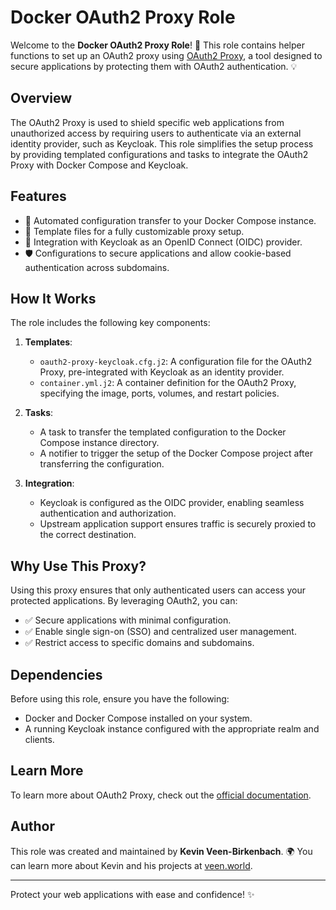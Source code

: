 # Docker OAuth2 Proxy Role

Welcome to the **Docker OAuth2 Proxy Role**! 🌟 This role contains helper functions to set up an OAuth2 proxy using [OAuth2 Proxy](https://github.com/oauth2-proxy/oauth2-proxy), a tool designed to secure applications by protecting them with OAuth2 authentication. 💡

## Overview

The OAuth2 Proxy is used to shield specific web applications from unauthorized access by requiring users to authenticate via an external identity provider, such as Keycloak. This role simplifies the setup process by providing templated configurations and tasks to integrate the OAuth2 Proxy with Docker Compose and Keycloak.

## Features

- 🚀 Automated configuration transfer to your Docker Compose instance.
- 🔧 Template files for a fully customizable proxy setup.
- 🔐 Integration with Keycloak as an OpenID Connect (OIDC) provider.
- 🛡️ Configurations to secure applications and allow cookie-based authentication across subdomains.

## How It Works

The role includes the following key components:

1. **Templates**:
    - `oauth2-proxy-keycloak.cfg.j2`: A configuration file for the OAuth2 Proxy, pre-integrated with Keycloak as an identity provider.
    - `container.yml.j2`: A container definition for the OAuth2 Proxy, specifying the image, ports, volumes, and restart policies.

2. **Tasks**:
    - A task to transfer the templated configuration to the Docker Compose instance directory.
    - A notifier to trigger the setup of the Docker Compose project after transferring the configuration.

3. **Integration**:
    - Keycloak is configured as the OIDC provider, enabling seamless authentication and authorization.
    - Upstream application support ensures traffic is securely proxied to the correct destination.

## Why Use This Proxy?

Using this proxy ensures that only authenticated users can access your protected applications. By leveraging OAuth2, you can:

- ✅ Secure applications with minimal configuration.
- ✅ Enable single sign-on (SSO) and centralized user management.
- ✅ Restrict access to specific domains and subdomains.

## Dependencies

Before using this role, ensure you have the following:

- Docker and Docker Compose installed on your system.
- A running Keycloak instance configured with the appropriate realm and clients.

## Learn More

To learn more about OAuth2 Proxy, check out the [official documentation](https://oauth2-proxy.github.io/oauth2-proxy/).

## Author

This role was created and maintained by **Kevin Veen-Birkenbach**. 🌍 You can learn more about Kevin and his projects at [veen.world](https://www.veen.world).

---

Protect your web applications with ease and confidence! ✨

